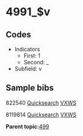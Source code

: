 # 4991\_$v

## Codes

-   Indicators
    -   First: 1
    -   Second: \_
-   Subfield: v

## Sample bibs

822540 [Quicksearch](https://search.library.yale.edu/catalog/822540) [VXWS](http://prodorbis.library.yale.edu:7014/vxws/GetHoldingsService?bibId=822540)

8119814 [Quicksearch](https://search.library.yale.edu/catalog/8119814) [VXWS](http://prodorbis.library.yale.edu:7014/vxws/GetHoldingsService?bibId=8119814)

**Parent topic:**[499](../../tags/499/499.md)

